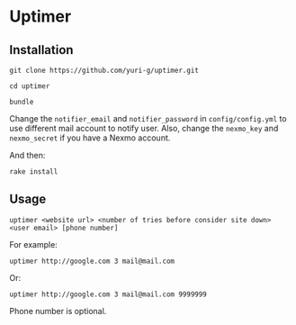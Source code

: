 # Uptimer


## Installation

  `git clone https://github.com/yuri-g/uptimer.git`

  `cd uptimer`

  `bundle`

  Change the `notifier_email` and `notifier_password` in `config/config.yml`
to use different mail account to notify user. Also, change the `nexmo_key`
and `nexmo_secret` if you have a Nexmo account. 

  And then:

  `rake install`

## Usage

  `uptimer <website url> <number of tries before consider site down>
<user email> [phone number]`

  For example: 

  `uptimer http://google.com 3 mail@mail.com`
  
  Or:

  `uptimer http://google.com 3 mail@mail.com 9999999`

  Phone number is optional.
